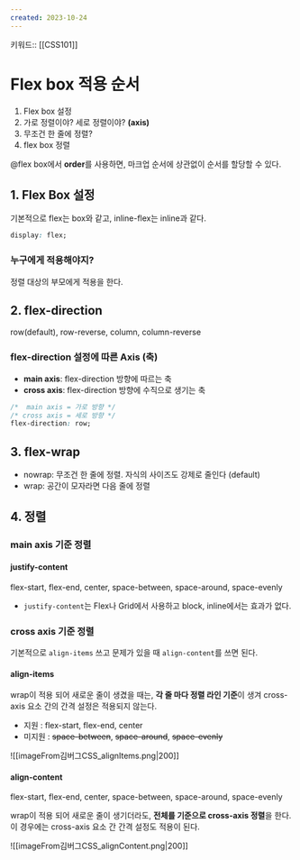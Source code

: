 ```yaml
---
created: 2023-10-24
---
```

키워드:: [[CSS101]]

# Flex box 적용 순서

1. Flex box 설정
2. 가로 정렬이야? 세로 정렬이야? **(axis)**
3. 무조건 한 줄에 정렬?
4. flex box 정렬

@flex box에서 **order**를 사용하면, 마크업 순서에 상관없이 순서를 할당할 수 있다.

## 1. Flex Box 설정

기본적으로 flex는 box와 같고, inline-flex는 inline과 같다.

```css
display: flex;
```

### 누구에게 적용해야지?

정렬 대상의 부모에게 적용을 한다.

## 2. flex-direction

row(default), row-reverse, column, column-reverse

### flex-direction 설정에 따른 Axis (축)

- **main axis**: flex-direction 방향에 따르는 축
- **cross axis**: flex-direction 방향에 수직으로 생기는 축

```css
/*  main axis = 가로 방향 */
/* cross axis = 세로 방향 */
flex-direction: row;
```

## 3. flex-wrap

- nowrap: 무조건 한 줄에 정렬. 자식의 사이즈도 강제로 줄인다 (default)
- wrap: 공간이 모자라면 다음 줄에 정렬

## 4. 정렬

### main axis 기준 정렬

#### justify-content

flex-start, flex-end, center, space-between, space-around, space-evenly

- `justify-content`는 Flex나 Grid에서 사용하고 block, inline에서는 효과가 없다.

### cross axis 기준 정렬

기본적으로 `align-items` 쓰고 문제가 있을 때 `align-content`를 쓰면 된다.

#### align-items

wrap이 적용 되어 새로운 줄이 생겼을 때는, **각 줄 마다 정렬 라인 기준**이 생겨 cross-axis 요소 간의 간격 설정은 적용되지 않는다.

- 지원 : flex-start, flex-end, center
- 미지원 : ~~space-between~~, ~~space-around~~, ~~space-evenly~~

![[imageFrom김버그CSS_alignItems.png|200]]

#### align-content

flex-start, flex-end, center, space-between, space-around, space-evenly

wrap이 적용 되어 새로운 줄이 생기더라도, **전체를 기준으로 cross-axis 정렬**을 한다. 이 경우에는 cross-axis 요소 간 간격 설정도 적용이 된다.

![[imageFrom김버그CSS_alignContent.png|200]]